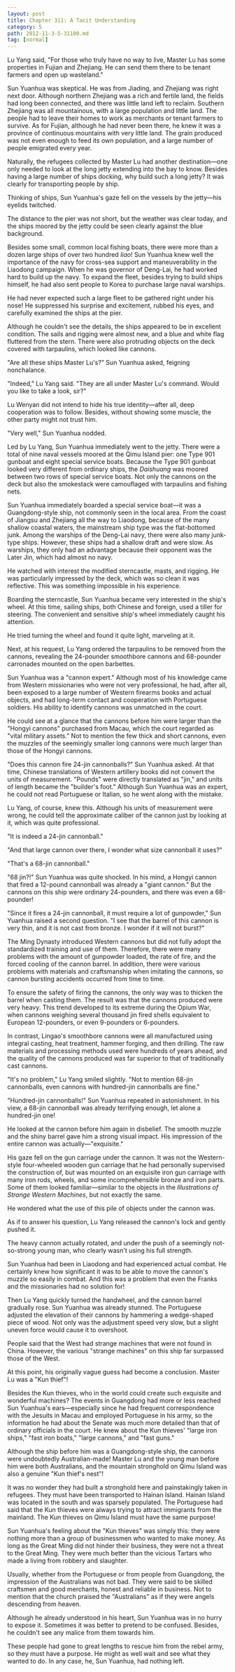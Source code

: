 ```yaml
---
layout: post
title: Chapter 311: A Tacit Understanding
category: 5
path: 2012-11-3-5-31100.md
tag: [normal]
---
```


Lu Yang said, "For those who truly have no way to live, Master Lu has some properties in Fujian and Zhejiang. He can send them there to be tenant farmers and open up wasteland."

Sun Yuanhua was skeptical. He was from Jiading, and Zhejiang was right next door. Although northern Zhejiang was a rich and fertile land, the fields had long been connected, and there was little land left to reclaim. Southern Zhejiang was all mountainous, with a large population and little land. The people had to leave their homes to work as merchants or tenant farmers to survive. As for Fujian, although he had never been there, he knew it was a province of continuous mountains with very little land. The grain produced was not even enough to feed its own population, and a large number of people emigrated every year.

Naturally, the refugees collected by Master Lu had another destination—one only needed to look at the long jetty extending into the bay to know. Besides having a large number of ships docking, why build such a long jetty? It was clearly for transporting people by ship.

Thinking of ships, Sun Yuanhua's gaze fell on the vessels by the jetty—his eyelids twitched.

The distance to the pier was not short, but the weather was clear today, and the ships moored by the jetty could be seen clearly against the blue background.

Besides some small, common local fishing boats, there were more than a dozen large ships of over two hundred *liao*! Sun Yuanhua knew well the importance of the navy for cross-sea support and maneuverability in the Liaodong campaign. When he was governor of Deng-Lai, he had worked hard to build up the navy. To expand the fleet, besides trying to build ships himself, he had also sent people to Korea to purchase large naval warships.

He had never expected such a large fleet to be gathered right under his nose! He suppressed his surprise and excitement, rubbed his eyes, and carefully examined the ships at the pier.

Although he couldn't see the details, the ships appeared to be in excellent condition. The sails and rigging were almost new, and a blue and white flag fluttered from the stern. There were also protruding objects on the deck covered with tarpaulins, which looked like cannons.

"Are all these ships Master Lu's?" Sun Yuanhua asked, feigning nonchalance.

"Indeed," Lu Yang said. "They are all under Master Lu's command. Would you like to take a look, sir?"

Lu Wenyan did not intend to hide his true identity—after all, deep cooperation was to follow. Besides, without showing some muscle, the other party might not trust him.

"Very well," Sun Yuanhua nodded.

Led by Lu Yang, Sun Yuanhua immediately went to the jetty. There were a total of nine naval vessels moored at the Qimu Island pier: one Type 901 gunboat and eight special service boats. Because the Type 901 gunboat looked very different from ordinary ships, the *Daishuang* was moored between two rows of special service boats. Not only the cannons on the deck but also the smokestack were camouflaged with tarpaulins and fishing nets.

Sun Yuanhua immediately boarded a special service boat—it was a Guangdong-style ship, not commonly seen in the local area. From the coast of Jiangsu and Zhejiang all the way to Liaodong, because of the many shallow coastal waters, the mainstream ship type was the flat-bottomed junk. Among the warships of the Deng-Lai navy, there were also many junk-type ships. However, these ships had a shallow draft and were slow. As warships, they only had an advantage because their opponent was the Later Jin, which had almost no navy.

He watched with interest the modified sterncastle, masts, and rigging. He was particularly impressed by the deck, which was so clean it was reflective. This was something impossible in his experience.

Boarding the sterncastle, Sun Yuanhua became very interested in the ship's wheel. At this time, sailing ships, both Chinese and foreign, used a tiller for steering. The convenient and sensitive ship's wheel immediately caught his attention.

He tried turning the wheel and found it quite light, marveling at it.

Next, at his request, Lu Yang ordered the tarpaulins to be removed from the cannons, revealing the 24-pounder smoothbore cannons and 68-pounder carronades mounted on the open barbettes.

Sun Yuanhua was a "cannon expert." Although most of his knowledge came from Western missionaries who were not very professional, he had, after all, been exposed to a large number of Western firearms books and actual objects, and had long-term contact and cooperation with Portuguese soldiers. His ability to identify cannons was unmatched in the court.

He could see at a glance that the cannons before him were larger than the "Hongyi cannons" purchased from Macau, which the court regarded as "vital military assets." Not to mention the few thick and short cannons, even the muzzles of the seemingly smaller long cannons were much larger than those of the Hongyi cannons.

"Does this cannon fire 24-jin cannonballs?" Sun Yuanhua asked. At that time, Chinese translations of Western artillery books did not convert the units of measurement. "Pounds" were directly translated as "jin," and units of length became the "builder's foot." Although Sun Yuanhua was an expert, he could not read Portuguese or Italian, so he went along with the mistake.

Lu Yang, of course, knew this. Although his units of measurement were wrong, he could tell the approximate caliber of the cannon just by looking at it, which was quite professional.

"It is indeed a 24-jin cannonball."

"And that large cannon over there, I wonder what size cannonball it uses?"

"That's a 68-jin cannonball."

"68 jin?!" Sun Yuanhua was quite shocked. In his mind, a Hongyi cannon that fired a 12-pound cannonball was already a "giant cannon." But the cannons on this ship were ordinary 24-pounders, and there was even a 68-pounder!

"Since it fires a 24-jin cannonball, it must require a lot of gunpowder," Sun Yuanhua raised a second question. "I see that the barrel of this cannon is very thin, and it is not cast from bronze. I wonder if it will not burst?"

The Ming Dynasty introduced Western cannons but did not fully adopt the standardized training and use of them. Therefore, there were many problems with the amount of gunpowder loaded, the rate of fire, and the forced cooling of the cannon barrel. In addition, there were various problems with materials and craftsmanship when imitating the cannons, so cannon bursting accidents occurred from time to time.

To ensure the safety of firing the cannons, the only way was to thicken the barrel when casting them. The result was that the cannons produced were very heavy. This trend developed to its extreme during the Opium War, when cannons weighing several thousand jin fired shells equivalent to European 12-pounders, or even 9-pounders or 6-pounders.

In contrast, Lingao's smoothbore cannons were all manufactured using integral casting, heat treatment, hammer forging, and then drilling. The raw materials and processing methods used were hundreds of years ahead, and the quality of the cannons produced was far superior to that of traditionally cast cannons.

"It's no problem," Lu Yang smiled slightly. "Not to mention 68-jin cannonballs, even cannons with hundred-jin cannonballs are fine."

"Hundred-jin cannonballs!" Sun Yuanhua repeated in astonishment. In his view, a 68-jin cannonball was already terrifying enough, let alone a hundred-jin one!

He looked at the cannon before him again in disbelief. The smooth muzzle and the shiny barrel gave him a strong visual impact. His impression of the entire cannon was actually—"exquisite."

His gaze fell on the gun carriage under the cannon. It was not the Western-style four-wheeled wooden gun carriage that he had personally supervised the construction of, but was mounted on an exquisite iron gun carriage with many iron rods, wheels, and some incomprehensible bronze and iron parts. Some of them looked familiar—similar to the objects in the *Illustrations of Strange Western Machines*, but not exactly the same.

He wondered what the use of this pile of objects under the cannon was.

As if to answer his question, Lu Yang released the cannon's lock and gently pushed it.

The heavy cannon actually rotated, and under the push of a seemingly not-so-strong young man, who clearly wasn't using his full strength.

Sun Yuanhua had been in Liaodong and had experienced actual combat. He certainly knew how significant it was to be able to move the cannon's muzzle so easily in combat. And this was a problem that even the Franks and the missionaries had no solution for!

Then Lu Yang quickly turned the handwheel, and the cannon barrel gradually rose. Sun Yuanhua was already stunned. The Portuguese adjusted the elevation of their cannons by hammering a wedge-shaped piece of wood. Not only was the adjustment speed very slow, but a slight uneven force would cause it to overshoot.

People said that the West had strange machines that were not found in China. However, the various "strange machines" on this ship far surpassed those of the West.

At this point, his originally vague guess had become a conclusion. Master Lu was a "Kun thief"!

Besides the Kun thieves, who in the world could create such exquisite and wonderful machines? The events in Guangdong had more or less reached Sun Yuanhua's ears—especially since he had frequent correspondence with the Jesuits in Macau and employed Portuguese in his army, so the information he had about the Senate was much more detailed than that of ordinary officials in the court. He knew about the Kun thieves' "large iron ships," "fast iron boats," "large cannons," and "fast guns."

Although the ship before him was a Guangdong-style ship, the cannons were undoubtedly Australian-made! Master Lu and the young man before him were both Australians, and the mountain stronghold on Qimu Island was also a genuine "Kun thief's nest"!

It was no wonder they had built a stronghold here and painstakingly taken in refugees. They must have been transported to Hainan Island. Hainan Island was located in the south and was sparsely populated. The Portuguese had said that the Kun thieves were always trying to attract immigrants from the mainland. The Kun thieves on Qimu Island must have the same purpose!

Sun Yuanhua's feeling about the "Kun thieves" was simply this: they were nothing more than a group of businessmen who wanted to make money. As long as the Great Ming did not hinder their business, they were not a threat to the Great Ming. They were much better than the vicious Tartars who made a living from robbery and slaughter.

Usually, whether from the Portuguese or from people from Guangdong, the impression of the Australians was not bad. They were said to be skilled craftsmen and good merchants, honest and reliable in business. Not to mention that the church praised the "Australians" as if they were angels descending from heaven.

Although he already understood in his heart, Sun Yuanhua was in no hurry to expose it. Sometimes it was better to pretend to be confused. Besides, he couldn't see any malice from them towards him.

These people had gone to great lengths to rescue him from the rebel army, so they must have a purpose. He might as well wait and see what they wanted to do. In any case, he, Sun Yuanhua, had nothing left.